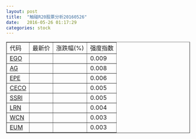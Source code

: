 ```yaml
---
layout: post
title:  "触碰R20股票分析20160526"
date:   2016-05-26 01:17:29
categories: stock
---
```

<script type="text/javascript">
var stockList = []
stockList.push('gb_ego');
stockList.push('gb_ag');
stockList.push('gb_epe');
stockList.push('gb_ceco');
stockList.push('gb_ssri');
stockList.push('gb_lrn');
stockList.push('gb_wcn');
stockList.push('gb_eum');
</script>

<table border="1">
 <tr>
 <td>代码</td>
  <td>最新价</td>
  <td>涨跌幅(%)</td>
 <td>强度指数</td>
</tr>
  <tr id="ego"><td><a href="http://stock.finance.sina.com.cn/usstock/quotes/EGO.html" target="_blank">EGO</a></td><td></td><td></td><td>0.009</td></tr>
  <tr id="ag"><td><a href="http://stock.finance.sina.com.cn/usstock/quotes/AG.html" target="_blank">AG</a></td><td></td><td></td><td>0.008</td></tr>
  <tr id="epe"><td><a href="http://stock.finance.sina.com.cn/usstock/quotes/EPE.html" target="_blank">EPE</a></td><td></td><td></td><td>0.006</td></tr>
  <tr id="ceco"><td><a href="http://stock.finance.sina.com.cn/usstock/quotes/CECO.html" target="_blank">CECO</a></td><td></td><td></td><td>0.005</td></tr>
  <tr id="ssri"><td><a href="http://stock.finance.sina.com.cn/usstock/quotes/SSRI.html" target="_blank">SSRI</a></td><td></td><td></td><td>0.005</td></tr>
  <tr id="lrn"><td><a href="http://stock.finance.sina.com.cn/usstock/quotes/LRN.html" target="_blank">LRN</a></td><td></td><td></td><td>0.004</td></tr>
  <tr id="wcn"><td><a href="http://stock.finance.sina.com.cn/usstock/quotes/WCN.html" target="_blank">WCN</a></td><td></td><td></td><td>0.003</td></tr>
  <tr id="eum"><td><a href="http://stock.finance.sina.com.cn/usstock/quotes/EUM.html" target="_blank">EUM</a></td><td></td><td></td><td>0.003</td></tr>
</table>
